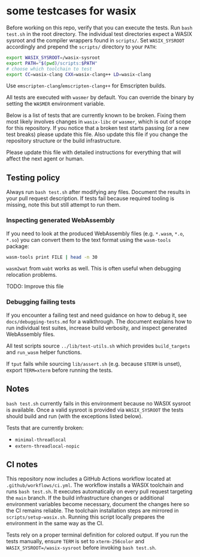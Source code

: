 # some testcases for wasix

Before working on this repo, verify that you can execute the tests. Run `bash test.sh` in the root directory.  The individual test directories expect a WASIX sysroot and the compiler wrappers found in `scripts/`.  Set `WASIX_SYSROOT` accordingly and prepend the `scripts/` directory to your `PATH`:

```bash
export WASIX_SYSROOT=/wasix-sysroot
export PATH="$(pwd)/scripts:$PATH"
# choose which toolchain to test
export CC=wasix-clang CXX=wasix-clang++ LD=wasix-clang
```

Use `emscripten-clang`/`emscripten-clang++` for Emscripten builds.

All tests are executed with `wasmer` by default.  You can override the binary by setting the `WASMER` environment variable.

Below is a list of tests that are currently known to be broken.  Fixing them most likely involves changes in `wasix-libc` or `wasmer`, which is out of scope for this repository.  If you notice that a broken test starts passing (or a new test breaks) please update this file.  Also update this file if you change the repository structure or the build infrastructure.

Please update this file with detailed instructions for everything that will affect the next agent or human.
## Testing policy

Always run `bash test.sh` after modifying any files.
Document the results in your pull request description. If tests fail because required tooling is missing, note this but still attempt to run them.

### Inspecting generated WebAssembly

If you need to look at the produced WebAssembly files (e.g. `*.wasm`, `*.o`, `*.so`)
you can convert them to the text format using the `wasm-tools` package:

```bash
wasm-tools print FILE | head -n 30
```

`wasm2wat` from `wabt` works as well.  This is often useful when debugging relocation problems.

TODO: Improve this file

### Debugging failing tests

If you encounter a failing test and need guidance on how to debug it, see
`docs/debugging-tests.md` for a walkthrough. The document explains how to run
individual test suites, increase build verbosity, and inspect generated
WebAssembly files.

All test scripts source `../lib/test-utils.sh` which provides `build_targets` and
`run_wasm` helper functions.

If `tput` fails while sourcing `lib/assert.sh` (e.g. because `$TERM` is unset),
export `TERM=xterm` before running the tests.

## Notes

`bash test.sh` currently fails in this environment because no WASIX sysroot is
available.  Once a valid sysroot is provided via `WASIX_SYSROOT` the tests
should build and run (with the exceptions listed below).

Tests that are currently broken:
- `minimal-threadlocal`
- `extern-threadlocal-nopic`

## CI notes

This repository now includes a GitHub Actions workflow located at
`.github/workflows/ci.yml`. The workflow installs a WASIX toolchain and runs
`bash test.sh`. It executes automatically on every pull request targeting the
`main` branch. If the build infrastructure changes or additional environment
variables become necessary, document the changes here so the CI remains
reliable. The toolchain installation steps are mirrored in `scripts/setup-wasix.sh`.
Running this script locally prepares the environment in the same way as the CI.

Tests rely on a proper terminal definition for colored output. If you run the
tests manually, ensure `TERM` is set to `xterm-256color` and
`WASIX_SYSROOT=/wasix-sysroot` before invoking `bash test.sh`.
